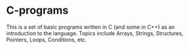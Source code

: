 # C-programs
This is a set of basic programs written in C (and some in C++) as an introduction to the language.
Topics include Arrays, Strings, Structures, Pointers, Loops, Conditions, etc.
